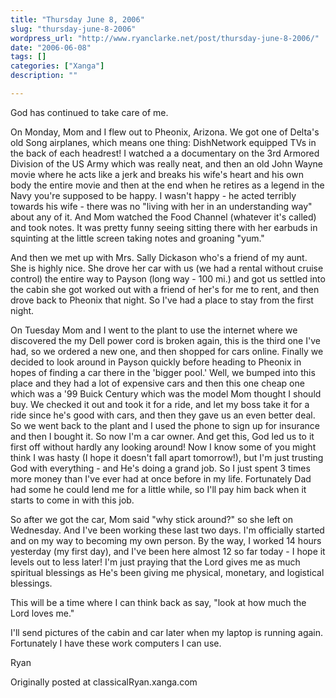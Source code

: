 ```yaml
---
title: "Thursday June 8, 2006"
slug: "thursday-june-8-2006"
wordpress_url: "http://www.ryanclarke.net/post/thursday-june-8-2006/"
date: "2006-06-08"
tags: []
categories: ["Xanga"]
description: ""

---
```


God has continued to take care of me.

On Monday, Mom and I flew out to Pheonix, Arizona. We got one of Delta's old Song airplanes, which means one thing: DishNetwork equipped TVs in the back of each headrest! I watched a a documentary on the 3rd Armored Division of the US Army which was really neat, and then an old John Wayne movie where he acts like a jerk and breaks his wife's heart and his own body the entire movie and then at the end when he retires as a legend in the Navy you're supposed to be happy. I wasn't happy - he acted terribly towards his wife - there was no "living with her in an understanding way" about any of it. And Mom watched the Food Channel (whatever it's called) and took notes. It was pretty funny seeing sitting there with her earbuds in squinting at the little screen taking notes and groaning "yum."

And then we met up with Mrs. Sally Dickason who's a friend of my aunt. She is highly nice. She drove her car with us (we had a rental without cruise control) the entire way to Payson (long way - 100 mi.) and got us settled into the cabin she got worked out with a friend of her's for me to rent, and then drove back to Pheonix that night. So I've had a place to stay from the first night.

On Tuesday Mom and I went to the plant to use the internet where we discovered the my Dell power cord is broken again, this is the third one I've had, so we ordered a new one, and then shopped for cars online. Finally we decided to look around in Payson quickly before heading to Pheonix in hopes of finding a car there in the 'bigger pool.' Well, we bumped into this place and they had a lot of expensive cars and then this one cheap one which was a '99 Buick Century which was the model Mom thought I should buy. We checked it out and took it for a ride, and let my boss take it for a ride since he's good with cars, and then they gave us an even better deal. So we went back to the plant and I used the phone to sign up for insurance and then I bought it. So now I'm a car owner. And get this, God led us to it first off without hardly any looking around! Now I know some of you might think I was hasty (I hope it doesn't fall apart tomorrow!), but I'm just trusting God with everything - and He's doing a grand job. So I just spent 3 times more money than I've ever had at once before in my life. Fortunately Dad had some he could lend me for a little while, so I'll pay him back when it starts to come in with this job.

So after we got the car, Mom said "why stick around?" so she left on Wednesday. And I've been working these last two days. I'm officially started and on my way to becoming my own person. By the way, I worked 14 hours yesterday (my first day), and I've been here almost 12 so far today - I hope it levels out to less later! I'm just praying that the Lord gives me as much spiritual blessings as He's been giving me physical, monetary, and logistical blessings.

This will be a time where I can think back as say, "look at how much the Lord loves me."

I'll send pictures of the cabin and car later when my laptop is running again. Fortunately I have these work computers I can use.

Ryan

Originally posted at classicalRyan.xanga.com

